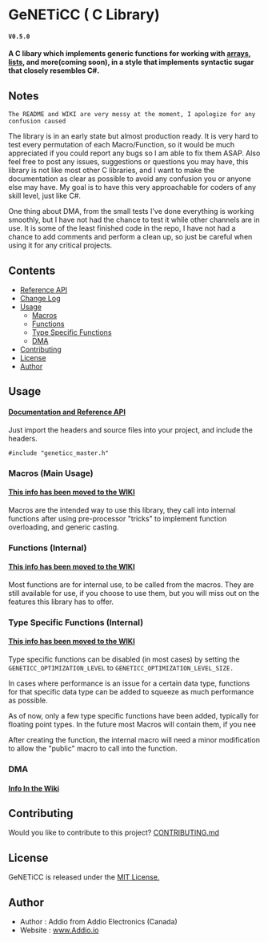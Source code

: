 # GeNETiCC ( C Library)
#### `V0.5.0`

__**A C libary which implements generic functions for working with [arrays](https://github.com/AddioElectronics/GeNETiCC/wiki/API-Array), [lists](https://github.com/AddioElectronics/GeNETiCC/wiki/API-List), and more(coming soon), in a style that implements syntactic sugar that closely resembles C#.**__



## Notes

`The README and WIKI are very messy at the moment, I apologize for any confusion caused`

The library is in an early state but almost production ready. It is very hard to test every permutation of each Macro/Function, so it would be much appreciated if you could report any bugs so I am able to fix them ASAP. Also feel free to post any issues, suggestions or questions you may have, this library is not like most other C libraries, and I want to make the documentation as clear as possible to avoid any confusion you or anyone else may have. My goal is to have this very approachable for coders of any skill level, just like C#.

One thing about DMA, from the small tests I've done everything is working smoothly, but I have not had the chance to test it while other channels are in use. It is some of the least finished code in the repo, I have not had a chance to add comments and perform a clean up, so just be careful when using it for any critical projects.


## Contents

* [Reference API](https://github.com/AddioElectronics/GeNETiCC/wiki)
* [Change Log](https://github.com/AddioElectronics/GeNETiCC/blob/master/ChangeLog.md)
* [Usage](#usage)
  * [Macros](#macros)
  * [Functions](#functions_internal)
  * [Type Specific Functions](#type_specific_functions)
  * [DMA](#dma)
* [Contributing](#contributing)
* [License](#license)
* [Author](#author)

## Usage <a name="usage"/>

#### [Documentation and Reference API](https://github.com/AddioElectronics/GeNETiCC/wiki)

Just import the headers and source files into your project, and include the headers.

```
#include "geneticc_master.h"
```

### Macros (Main Usage) <a name="macros"/>

#### [This info has been moved to the WIKI](https://github.com/AddioElectronics/GeNETiCC/wiki)

Macros are the intended way to use this library, they call into internal functions after using pre-processor "tricks" to implement function overloading, and generic casting.


### Functions (Internal) <a name="functions_internal"/>

#### [This info has been moved to the WIKI](https://github.com/AddioElectronics/GeNETiCC/wiki)

Most functions are for internal use, to be called from the macros. They are still available for use, if you choose to use them, but you will miss out on the features this library has to offer.

### Type Specific Functions (Internal) <a name="type_specific_functions"/>

#### [This info has been moved to the WIKI](https://github.com/AddioElectronics/GeNETiCC/wiki)

Type specific functions can be disabled (in most cases) by setting the `GENETICC_OPTIMIZATION_LEVEL` to `GENETICC_OPTIMIZATION_LEVEL_SIZE.`

In cases where performance is an issue for a certain data type, functions for that specific data type can be added to squeeze as much performance as possible.

As of now, only a few type specific functions have been added, typically for floating point types. In the future most Macros will contain them, if you nee
 
After creating the function, the internal macro will need a minor modification to allow the "public" macro to call into the function.

### DMA <a name="dma"/>

#### [Info In the Wiki](https://github.com/AddioElectronics/GeNETiCC/wiki/DMA)

## Contributing

Would you like to contribute to this project? [CONTRIBUTING.md](https://github.com/AddioElectronics/GeNETiCC/blob/master/Contributing.md)

## License

GeNETiCC is released under the [MIT License.](http://www.opensource.org/licenses/MIT)

## Author

- Author   : Addio from Addio Electronics (Canada)
- Website  : www.Addio.io

